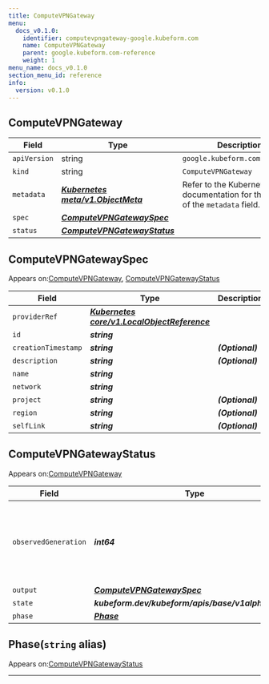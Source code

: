 ```yaml
---
title: ComputeVPNGateway
menu:
  docs_v0.1.0:
    identifier: computevpngateway-google.kubeform.com
    name: ComputeVPNGateway
    parent: google.kubeform.com-reference
    weight: 1
menu_name: docs_v0.1.0
section_menu_id: reference
info:
  version: v0.1.0
---
```


## ComputeVPNGateway
| Field | Type | Description |
| ------ | ----- | ----------- |
| `apiVersion` | string | `google.kubeform.com/v1alpha1` |
|    `kind` | string | `ComputeVPNGateway` |
| `metadata` | ***[Kubernetes meta/v1.ObjectMeta](https://kubernetes.io/docs/reference/generated/kubernetes-api/v1.13/#objectmeta-v1-meta)***|Refer to the Kubernetes API documentation for the fields of the `metadata` field.|
| `spec` | ***[ComputeVPNGatewaySpec](#computevpngatewayspec)***||
| `status` | ***[ComputeVPNGatewayStatus](#computevpngatewaystatus)***||
## ComputeVPNGatewaySpec

Appears on:[ComputeVPNGateway](#computevpngateway), [ComputeVPNGatewayStatus](#computevpngatewaystatus)

| Field | Type | Description |
| ------ | ----- | ----------- |
| `providerRef` | ***[Kubernetes core/v1.LocalObjectReference](https://kubernetes.io/docs/reference/generated/kubernetes-api/v1.13/#localobjectreference-v1-core)***||
| `id` | ***string***||
| `creationTimestamp` | ***string***| ***(Optional)*** |
| `description` | ***string***| ***(Optional)*** |
| `name` | ***string***||
| `network` | ***string***||
| `project` | ***string***| ***(Optional)*** |
| `region` | ***string***| ***(Optional)*** |
| `selfLink` | ***string***| ***(Optional)*** |
## ComputeVPNGatewayStatus

Appears on:[ComputeVPNGateway](#computevpngateway)

| Field | Type | Description |
| ------ | ----- | ----------- |
| `observedGeneration` | ***int64***| ***(Optional)*** Resource generation, which is updated on mutation by the API Server.|
| `output` | ***[ComputeVPNGatewaySpec](#computevpngatewayspec)***| ***(Optional)*** |
| `state` | ***kubeform.dev/kubeform/apis/base/v1alpha1.State***| ***(Optional)*** |
| `phase` | ***[Phase](#phase)***| ***(Optional)*** |
## Phase(`string` alias)

Appears on:[ComputeVPNGatewayStatus](#computevpngatewaystatus)

---
